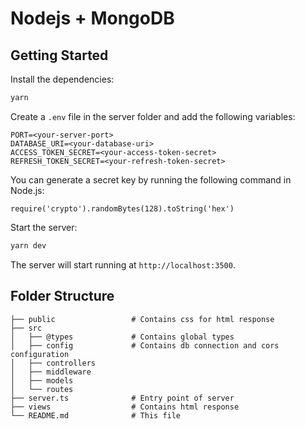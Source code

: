 # Nodejs + MongoDB

## Getting Started

Install the dependencies:

```bash
yarn
```

Create a `.env` file in the server folder and add the following variables:

```
PORT=<your-server-port>
DATABASE_URI=<your-database-uri>
ACCESS_TOKEN_SECRET=<your-access-token-secret>
REFRESH_TOKEN_SECRET=<your-refresh-token-secret>
```

You can generate a secret key by running the following command in Node.js:

```
require('crypto').randomBytes(128).toString('hex')
```

Start the server:

```bash
yarn dev
```

The server will start running at `http://localhost:3500`.

## Folder Structure

```
├── public                 # Contains css for html response
├── src
│   ├── @types             # Contains global types
│   ├── config             # Contains db connection and cors configuration
│   ├── controllers
│   ├── middleware
│   ├── models
│   └── routes
├── server.ts              # Entry point of server
├── views                  # Contains html response
└── README.md              # This file
```
